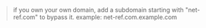 > if you own your own domain, add a subdomain starting with "net-ref.com" to bypass it. example: net-ref.com.example.com
